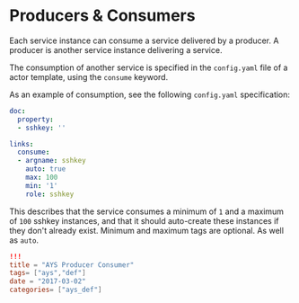 # Producers & Consumers

Each service instance can consume a service delivered by a producer. A producer is another service instance delivering a service.

The consumption of another service is specified in the `config.yaml` file of a actor template, using the `consume` keyword.

As an example of consumption, see the following `config.yaml` specification:

```yaml
doc:
  property:
  - sshkey: ''

links:
  consume:
  - argname: sshkey
    auto: true
    max: 100
    min: '1'
    role: sshkey

```

This describes that the service consumes a minimum of `1` and a maximum of `100` sshkey instances, and that it should auto-create these instances if they don't already exist. Minimum and maximum tags are optional. As well as `auto`.



```toml
!!!
title = "AYS Producer Consumer"
tags= ["ays","def"]
date = "2017-03-02"
categories= ["ays_def"]
```
